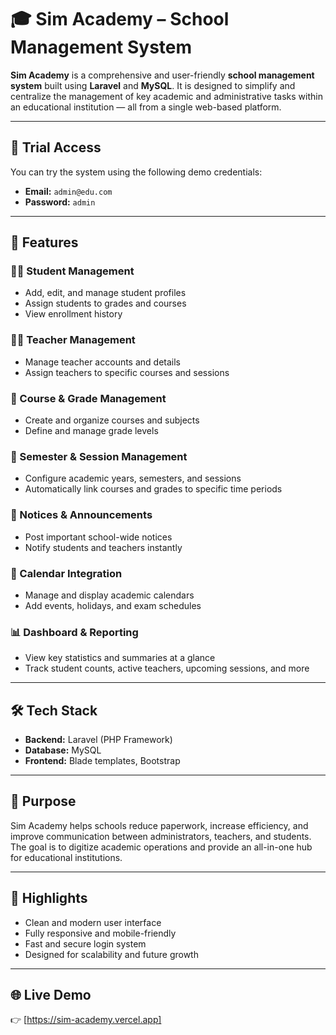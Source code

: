 # 🎓 Sim Academy – School Management System

**Sim Academy** is a comprehensive and user-friendly **school management system** built using **Laravel** and **MySQL**. It is designed to simplify and centralize the management of key academic and administrative tasks within an educational institution — all from a single web-based platform.

---

## 🧪 Trial Access

You can try the system using the following demo credentials:

-   **Email:** `admin@edu.com`
-   **Password:** `admin`

---

## 🚀 Features

### 🧑‍🎓 Student Management

-   Add, edit, and manage student profiles
-   Assign students to grades and courses
-   View enrollment history

### 👩‍🏫 Teacher Management

-   Manage teacher accounts and details
-   Assign teachers to specific courses and sessions

### 🏫 Course & Grade Management

-   Create and organize courses and subjects
-   Define and manage grade levels

### 📆 Semester & Session Management

-   Configure academic years, semesters, and sessions
-   Automatically link courses and grades to specific time periods

### 📢 Notices & Announcements

-   Post important school-wide notices
-   Notify students and teachers instantly

### 📅 Calendar Integration

-   Manage and display academic calendars
-   Add events, holidays, and exam schedules

### 📊 Dashboard & Reporting

-   View key statistics and summaries at a glance
-   Track student counts, active teachers, upcoming sessions, and more

---

## 🛠️ Tech Stack

-   **Backend:** Laravel (PHP Framework)
-   **Database:** MySQL
-   **Frontend:** Blade templates, Bootstrap

---

## 🎯 Purpose

Sim Academy helps schools reduce paperwork, increase efficiency, and improve communication between administrators, teachers, and students. The goal is to digitize academic operations and provide an all-in-one hub for educational institutions.

---

## 📎 Highlights

-   Clean and modern user interface
-   Fully responsive and mobile-friendly
-   Fast and secure login system
-   Designed for scalability and future growth

---

## 🌐 Live Demo

👉 [https://sim-academy.vercel.app]
